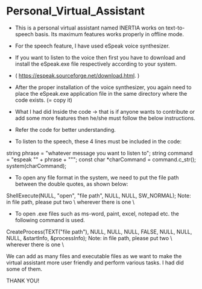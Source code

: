 # Personal_Virtual_Assistant
* This is a personal virtual assistant named INERTIA works on text-to-speech basis. Its maximum features works properly in offline mode.
* For the speech feature, I have used eSpeak voice synthesizer.
* If you want to listen to the voice then first you have to download and install the eSpeak.exe file respectively according to your system.
* ( https://espeak.sourceforge.net/download.html. )
* After the proper installation of the voice synthesizer, you again need to place the eSpeak.exe application file in the same directory where the code exists.
(= copy it)



* What I had did Inside the code
-> that is if anyone wants to contribute or add some more features then he/she must follow the below instructions.
* Refer the code for better understanding.


* To listen to the speech, these 4 lines must be included in the code:

string phrase = "whatever message you want to listen to";
string command = "espeak \"" + phrase + "\"";
const char *charCommand = command.c_str();
system(charCommand);


* To open any file format in the system, we need to put the file path between the double quotes, as shown below:

ShellExecute(NULL, "open", "file path", NULL, NULL, SW_NORMAL);
Note: in file path, please put two \ wherever there is one \


* To open .exe files such as ms-word, paint, excel, notepad etc. the following command is used.

CreateProcess(TEXT("file path"), NULL, NULL, NULL, FALSE, NULL, NULL, NULL, &startInfo, &processInfo);
Note: in file path, please put two \ wherever there is one \


 We can add as many files and executable files as we want to make the virtual assistant more user friendly and perform various tasks.
 I had did some of them.


THANK YOU!
